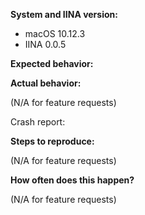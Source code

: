 <!--

Note: If you encountered one of the following issue:
- No window shown when opening file
- The window flashes and disappears immediately
- It opens a different file, especially another audio file in the same folder
This may caused by issue #377. Please **quit IINA completely** and try opening the same file again.

-->

**System and IINA version:**

- macOS 10.12.3
- IINA 0.0.5

**Expected behavior:**



**Actual behavior:**

(N/A for feature requests)

<!-- If it crashes, please upload the report (you can also find them in Console.app) -->
Crash report:

**Steps to reproduce:**

(N/A for feature requests)

**How often does this happen?**

(N/A for feature requests)

